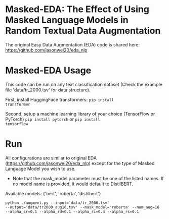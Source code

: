 # Masked-EDA: The Effect of Using Masked Language Models in Random Textual Data Augmentation

The original Easy Data Augmentation (EDA) code is shared here:
https://github.com/jasonwei20/eda_nlp

# Masked-EDA Usage
This code can be run on any text classification dataset (Check the example file 'data/tr_2000.tsv' for data structure).

First, install HuggingFace transformers:
<code>pip install transformer</code>

Second, setup a machine learning library of your choice (TensorFlow or PyTorch)
<code>pip install pytorch</code>
or
<code>pip install tensorflow</code>

# Run
All configurations are similar to original EDA (https://github.com/jasonwei20/eda_nlp) except for the type of Masked Language Model you wish to use.

* Note that the mask_model parameter must be one of the listed names. If no model name is provided, it would default to DistilBERT.

Available models: {'bert', 'roberta', 'distilbert'}

<code>python ./augment.py --input='data/tr_2000.tsv' --output='data/tr2000_aug16.tsv' --mask_model='roberta' --num_aug=16 --alpha_sr=0.1 --alpha_rd=0.1 --alpha_ri=0.4 --alpha_rs=0.1</code>
